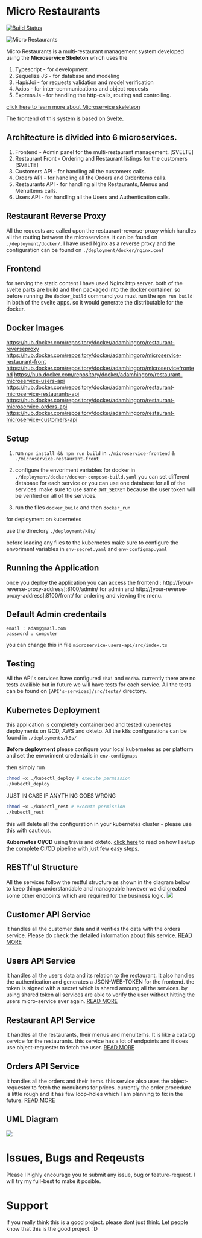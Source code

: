 # Micro Restaurants
[![Build Status](https://travis-ci.com/Adamhingoro/micro-restaurants.svg?branch=master)](https://travis-ci.com/Adamhingoro/micro-restaurants)

![Micro Restaurants](https://i.ibb.co/4pKwNM2/adamhingora-01.jpg)


Micro Restaurants is a multi-restaurant management system developed using the **Microservice Skeleton** which uses the
1. Typescript - for development.
2. Sequelize JS - for database and modeling
3. Hapi/Joi - for requests validation and model verification
4. Axios - for inter-communications and object requests
5. ExpressJs - for handling the http-calls, routing and controlling. 

[click here to learn more about Microservice skeleteon](https://github.com/Adamhingoro/microservice-skeleton)

The frontend of this system is based on [Svelte.](https://svelte.dev/) 

## Architecture is divided into 6 microservices. 
1. Frontend - Admin panel for the multi-restaurant management. [SVELTE]
2. Restaurant Front - Ordering and Restaurant listings for the customers [SVELTE]
3. Customers API - for handling all the customers calls. 
4. Orders API - for handling all the Orders and Orderitems calls. 
5. Restaurants API - for handling all the Restaurants, Menus and MenuItems calls. 
6. Users API - for handling all the Users and Authentication calls. 

## Restaurant Reverse Proxy
All the requests are called upon the restaurant-reverse-proxy which handles all the routing between the microservices. it can be found on `./deployment/docker/`. I have used Nginx as a reverse proxy and the configuration can be found on `./deployment/docker/nginx.conf`

## Frontend 
for serving the static content I have used Nginx http server. both of the svelte parts are build and then packaged into the docker container. so before running the `docker_build` command you must run the `npm run build` in both of the svelte apps. so it would generate the distributable for the docker. 

## Docker Images

https://hub.docker.com/repository/docker/adamhingoro/restaurant-reverseproxy
https://hub.docker.com/repository/docker/adamhingoro/microservice-restaurant-front
https://hub.docker.com/repository/docker/adamhingoro/microservicefrontend
https://hub.docker.com/repository/docker/adamhingoro/restaurant-microservice-users-api
https://hub.docker.com/repository/docker/adamhingoro/restaurant-microservice-restaurants-api
https://hub.docker.com/repository/docker/adamhingoro/restaurant-microservice-orders-api
https://hub.docker.com/repository/docker/adamhingoro/restaurant-microservice-customers-api

## Setup 
1. run `npm install && npm run build` in `./microservice-frontend` & `./microservice-restaurant-front`

2. configure the envoriment variables for docker in `./deployment/docker/docker-compose-build.yaml`
    you can set different database for each service or you can use one database for all of the services. 
    make sure to use same `JWT_SECRET` because the user token will be verified on all of the services. 
    
3. run the files `docker_build` and then `docker_run`

for deployment on kubernetes 

use the directory `./deployment/k8s/`

before loading any files to the kubernetes make sure to configure the envoriment variables in `env-secret.yaml` and `env-configmap.yaml`

## Running the Application
once you deploy the application you can access the frontend : http://[your-reverse-proxy-address]:8100/admin/ for admin and http://[your-reverse-proxy-address]:8100/front/ for ordering and viewing the menu. 

## Default Admin credentails
```` 
email : adam@gmail.com
password : computer
````
you can change this in file `microservice-users-api/src/index.ts`

## Testing 
All the API's services have configured `chai` and `mocha`. currently there are no tests availible but in future we will have tests for each service.
All the tests can be found on `[API's-services]/src/tests/` directory. 

## Kubernetes Deployment
this application is completely containerized and tested kubernetes deployments on GCD, AWS and okteto. 
All the k8s configurations can be found in `./deployments/k8s/`

**Before deployment** please configure your local kubernetes as per platform and set the envoriment credentails in `env-configmaps`

then simply run 
````bash
chmod +x ./kubectl_deploy # execute permission
./kubectl_deploy
````
 JUST IN CASE IF ANYTHING GOES WRONG
 ````bash
chmod +x ./kubectl_rest # execute permission
./kubectl_rest
````
this will delete all the configuration in your kubernetes cluster - please use this with cautious. 

**Kubernetes CI/CD** using travis and okteto. [click here](https://github.com/Adamhingoro/okteto-kubernetes-cd) to read on how I setup the complete CI/CD pipeline with just few easy steps. 

## RESTf'ul Structure
All the services follow the restful structure as shown in the diagram below to keep things understandable and manageable however we did created some other endpoints which are required for the business logic.
[![](https://mermaid.ink/img/eyJjb2RlIjoiZ3JhcGggTFJcbkFbUmVxdWVzdF0gLS0-IEIoKEV4cHJlc3M8YnIgLz5Sb3V0ZXIpKVxuQiAtLSBHRVQgL29iamVjdHMgIC0tPiAgQ1tSZXR1cm5zIGFsbCBvYmplY3RzXVxuQiAtLSBHRVQgL29iamVjdHMvOmlkICAtLT4gIERbUmV0dXJucyBvYmplY3Qgd2l0aCBpZCA9IDppZF1cbkIgLS0gUE9TVCAvb2JqZWN0cyAgLS0-ICBFW0NyZWF0ZXMgYSBuZXcgb2JqZWN0XVxuQiAtLSBQQVRDSCAvb2JqZWN0cy86aWQgIC0tPiAgRltVcGRhdGVzIGEgb2JqZWN0XVxuQiAtLSBERUxFVEUgL29iamVjdHMvOmlkICAtLT4gIEdbRGVsZXRlcyBhIG9iamVjdF1cbiIsIm1lcm1haWQiOnsidGhlbWUiOiJkZWZhdWx0In0sInVwZGF0ZUVkaXRvciI6ZmFsc2V9)](https://mermaid-js.github.io/mermaid-live-editor/#/edit/eyJjb2RlIjoiZ3JhcGggTFJcbkFbUmVxdWVzdF0gLS0-IEIoKEV4cHJlc3M8YnIgLz5Sb3V0ZXIpKVxuQiAtLSBHRVQgL29iamVjdHMgIC0tPiAgQ1tSZXR1cm5zIGFsbCBvYmplY3RzXVxuQiAtLSBHRVQgL29iamVjdHMvOmlkICAtLT4gIERbUmV0dXJucyBvYmplY3Qgd2l0aCBpZCA9IDppZF1cbkIgLS0gUE9TVCAvb2JqZWN0cyAgLS0-ICBFW0NyZWF0ZXMgYSBuZXcgb2JqZWN0XVxuQiAtLSBQQVRDSCAvb2JqZWN0cy86aWQgIC0tPiAgRltVcGRhdGVzIGEgb2JqZWN0XVxuQiAtLSBERUxFVEUgL29iamVjdHMvOmlkICAtLT4gIEdbRGVsZXRlcyBhIG9iamVjdF1cbiIsIm1lcm1haWQiOnsidGhlbWUiOiJkZWZhdWx0In0sInVwZGF0ZUVkaXRvciI6ZmFsc2V9)


## Customer API Service
 It handles all the customer data and it verifies the data with the orders service. Please do check the detailed information about this service. 
 [READ MORE](https://github.com/Adamhingoro/micro-restaurants/tree/master/microservice-customers-api)

## Users API Service
 It handles all the users data and its relation to the restaurant. It also handles the authentication and generates a JSON-WEB-TOKEN for the frontend. the token is signed with a secret which is shared amoung all the services. by using shared token all services are able to verify the user without hitting the users micro-service ever again.
 [READ MORE](https://github.com/Adamhingoro/micro-restaurants/tree/master/microservice-users-api)

 ## Restaurant API Service
 It handles all the restaurants, their menus and menuItems. It is like a catalog service for the restaurants. this service has a lot of endpoints and it does use object-requester to fetch the user. 
 [READ MORE](https://github.com/Adamhingoro/micro-restaurants/tree/master/microservice-restaurants-api)

 ## Orders API Service
 It handles all the orders and their items. this service also uses the object-requester to fetch the menuitems for prices. currently the order procedure is little rough and it has few loop-holes which I am planning to fix in the future. 
 [READ MORE](https://github.com/Adamhingoro/micro-restaurants/tree/master/microservice-orders-api) 


## UML Diagram 
[![](https://mermaid.ink/img/eyJjb2RlIjoiZ3JhcGggTFJcbkFbSW50ZXJuZXRdIC0tPiBCW2t1YmVybmV0ZXMgY2x1c3Rlcl1cbkIgLS0-IEMoKHJldmVyc2UtcHJveHkpKVxuQyAtLSAvZnJvbnQgLS0-IERbU3ZlbHRlIEZyb250ZW5kXVxuQyAtLSAvYWRtaW4gLS0-IEVbU3ZlbHRlIEFkbWluLXBhbmVsXVxuQyAtLSAvdXNlcnMgLS0-IEZbU2VydmljZSBmb3IgVVNFUlNdXG5GIC0tPiBLKChBdXRoZW50aWNhdGlvbikpXG5DIC0tIC9yZXN0YXVyYW50cyAtLT4gR1xuQyAtLSAvbWVudXMgLS0-IEdcbkMgLS0gL21lbnVpdGVtcyAtLT4gR1tTZXJ2aWNlIGZvciBSRVNUQVVSQU5UUyBhbmQgaXRzIGNoaWxkcmVuc11cbkcgLS0gSW1hZ2UgVXBsb2FkcyAtLT5MKChBbWF6b25lIFMzKSlcbkMgLS0gL29yZGVycyAtLT4gSVtTZXJ2aWNlIGZvciBPUkRFUlNdXG5DIC0tIC9jdXN0b21lcnMgLS0-IEpbU2VydmljZSBmb3IgQ1VTVE9NRVJTXSIsIm1lcm1haWQiOnsidGhlbWUiOiJkZWZhdWx0In0sInVwZGF0ZUVkaXRvciI6ZmFsc2V9)](https://mermaid-js.github.io/mermaid-live-editor/#/edit/eyJjb2RlIjoiZ3JhcGggTFJcbkFbSW50ZXJuZXRdIC0tPiBCW2t1YmVybmV0ZXMgY2x1c3Rlcl1cbkIgLS0-IEMoKHJldmVyc2UtcHJveHkpKVxuQyAtLSAvZnJvbnQgLS0-IERbU3ZlbHRlIEZyb250ZW5kXVxuQyAtLSAvYWRtaW4gLS0-IEVbU3ZlbHRlIEFkbWluLXBhbmVsXVxuQyAtLSAvdXNlcnMgLS0-IEZbU2VydmljZSBmb3IgVVNFUlNdXG5GIC0tPiBLKChBdXRoZW50aWNhdGlvbikpXG5DIC0tIC9yZXN0YXVyYW50cyAtLT4gR1xuQyAtLSAvbWVudXMgLS0-IEdcbkMgLS0gL21lbnVpdGVtcyAtLT4gR1tTZXJ2aWNlIGZvciBSRVNUQVVSQU5UUyBhbmQgaXRzIGNoaWxkcmVuc11cbkcgLS0gSW1hZ2UgVXBsb2FkcyAtLT5MKChBbWF6b25lIFMzKSlcbkMgLS0gL29yZGVycyAtLT4gSVtTZXJ2aWNlIGZvciBPUkRFUlNdXG5DIC0tIC9jdXN0b21lcnMgLS0-IEpbU2VydmljZSBmb3IgQ1VTVE9NRVJTXSIsIm1lcm1haWQiOnsidGhlbWUiOiJkZWZhdWx0In0sInVwZGF0ZUVkaXRvciI6ZmFsc2V9)

# Issues, Bugs and Reqeusts
Please I highly encourage you to submit any issue, bug or feature-request. I will try my full-best to make it posible. 


# Support
If you really think this is a good project. please dont just think. Let people know that this is the good project. :D


